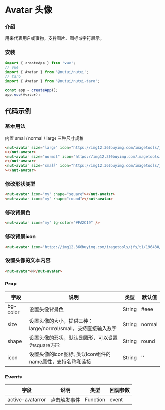 # Avatar 头像

### 介绍

用来代表用户或事物，支持图片、图标或字符展示。

### 安装
``` javascript
import { createApp } from 'vue';
// vue
import { Avatar } from '@nutui/nutui';
// taro
import { Avatar } from '@nutui/nutui-taro';

const app = createApp();
app.use(Avatar);
```

## 代码示例

### 基本用法

内置 smal / normal / large 三种尺寸规格

``` html
<nut-avatar size="large" icon="https://img12.360buyimg.com/imagetools/jfs/t1/143702/31/16654/116794/5fc6f541Edebf8a57/4138097748889987.png"
></nut-avatar>
<nut-avatar size="normal" icon="https://img12.360buyimg.com/imagetools/jfs/t1/143702/31/16654/116794/5fc6f541Edebf8a57/4138097748889987.png"
></nut-avatar>
<nut-avatar size="small" icon="https://img12.360buyimg.com/imagetools/jfs/t1/143702/31/16654/116794/5fc6f541Edebf8a57/4138097748889987.png"
></nut-avatar>  
```

### 修改形状类型

``` html
<nut-avatar icon="my" shape="square"></nut-avatar>
<nut-avatar icon="my" shape="round"></nut-avatar>
```

### 修改背景色

``` html
<nut-avatar icon="my" bg-color="#FA2C19" />
```

### 修改背景icon

``` html
<nut-avatar icon="https://img12.360buyimg.com/imagetools/jfs/t1/196430/38/8105/14329/60c806a4Ed506298a/e6de9fb7b8490f38.png" />
```

### 设置头像的文本内容

``` html
<nut-avatar>N</nut-avatar>
```


### Prop

| 字段     | 说明                                                                     | 类型   | 默认值 |
|----------|--------------------------------------------------------------------------|--------|--------|
| bg-color | 设置头像背景色                                                           | String | #eee   |
| size     | 设置头像的大小，提供三种：large/normal/small，支持直接输入数字           | String | normal |
| shape    | 设置头像的形状，默认是圆形，可以设置为square方形                         | String | round  |
| icon     | 设置头像的icon图标, 类似Icon组件的name属性，支持名称和链接 | String | ''     |

### Events

| 字段     | 说明                 | 类型     | 回调参数 |
|----------|----------------------|----------|----------|
| active-avatarror | 点击触发事件 | Function | event    |